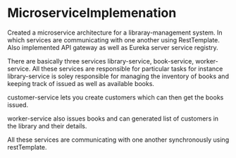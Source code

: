 # MicroserviceImplemenation
Created a microservice architecture for a libraray-management system. In which services are communicating with one another using RestTemplate. Also implemented API gateway as well as Eureka server service registry.

There are basically three services library-service, book-service, worker-service.
All these services are responsible for particular tasks for instance library-service is soley responsible for managing the inventory of books and keeping track of issued as well as available books.

customer-service lets you create customers which can then get the books issued.

worker-service also issues books and can generated list of customers in the library and their details.

All these services are communicating with one another synchronously using restTemplate.
